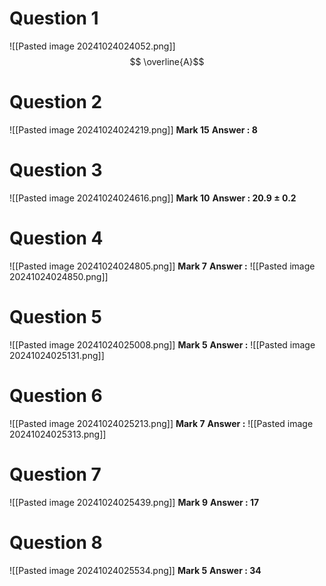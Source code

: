 # Question 1
![[Pasted image 20241024024052.png]]
$$ \overline{A}$$

# Question 2
![[Pasted image 20241024024219.png]]
**Mark 15** 
**Answer : 8** 

# Question 3

![[Pasted image 20241024024616.png]]
**Mark 10** 
**Answer : 20.9 $\pm$ 0.2** 
# Question 4
![[Pasted image 20241024024805.png]]
**Mark 7** 
**Answer :** 
![[Pasted image 20241024024850.png]]
# Question 5

![[Pasted image 20241024025008.png]]
**Mark 5** 
**Answer :** 
![[Pasted image 20241024025131.png]]
# Question 6
![[Pasted image 20241024025213.png]]
**Mark 7** 
**Answer :** 
![[Pasted image 20241024025313.png]]

# Question 7
![[Pasted image 20241024025439.png]]
**Mark 9** 
**Answer : 17** 

# Question 8
![[Pasted image 20241024025534.png]]
**Mark 5** 
**Answer : 34** 
